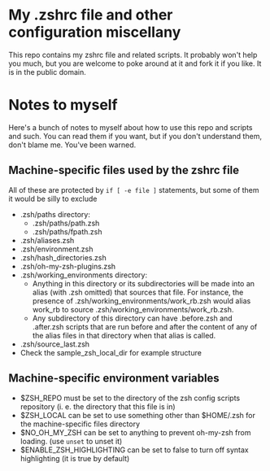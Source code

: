 My .zshrc file and other configuration miscellany 
=================================================

This repo contains my zshrc file and related scripts.  It probably 
won't help you much, but you are welcome to poke around at it and 
fork it if you like.  It is in the public domain.

Notes to myself
===============

Here's a bunch of notes to myself about how to use this repo and scripts 
and such.  You can read them if you want, but if you don't understand them,
don't blame me.  You've been warned.


Machine-specific files used by the zshrc file
---------------------------------------------
All of these are protected by `if [ -e file ]` statements, but some of them 
it would be silly to exclude

*  .zsh/paths directory:
     * .zsh/paths/path.zsh
     * .zsh/paths/fpath.zsh
*  .zsh/aliases.zsh
*  .zsh/environment.zsh
*  .zsh/hash_directories.zsh
*  .zsh/oh-my-zsh-plugins.zsh
*  .zsh/working_environments directory:
     * Anything in this directory or its subdirectories will be made into an 
       alias (with .zsh omitted) that sources that file.  For instance, the 
       presence of .zsh/working_environments/work_rb.zsh would alias work_rb 
       to source .zsh/working_environments/work_rb.zsh.  
     * Any subdirectory of this directory can have .before.zsh and .after.zsh 
       scripts that are run before and after the content of any of the alias 
       files in that directory when that alias is called.
*  .zsh/source_last.zsh
*  Check the sample_zsh_local_dir for example structure

Machine-specific environment variables
--------------------------------------
* $ZSH_REPO must be set to the directory of the zsh config scripts repository (i. e. the directory that this file is in)
* $ZSH_LOCAL can be set to use something other than $HOME/.zsh for the machine-specific files directory
* $NO_OH_MY_ZSH can be set to anything to prevent oh-my-zsh from loading.  (use `unset` to unset it) 
* $ENABLE_ZSH_HIGHLIGHTING can be set to false to turn off syntax highlighting (it is true by default)


